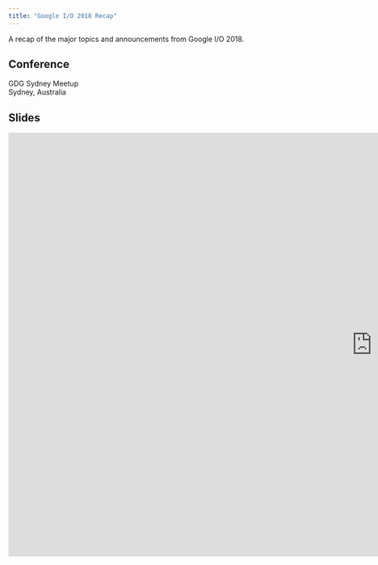 ```yaml
---
title: "Google I/O 2018 Recap"
---
```


A recap of the major topics and announcements from Google I/O 2018.


## Conference
GDG Sydney Meetup  
Sydney, Australia


## Slides
<div class="responsive-embed responsive-embed-16by9">
  <iframe src="https://docs.google.com/presentation/d/e/2PACX-1vThn9qLtTBOAonxqk9Nov7NXdNN_dIRR48BoKUerTmAn_BooZqfghVY4_ISRTmv7kWJ1UQCACMKrTpA/embed?start=false&loop=false&delayms=3000" frameborder="0" width="1440" height="839" allowfullscreen="true" mozallowfullscreen="true" webkitallowfullscreen="true"></iframe>
</div>


